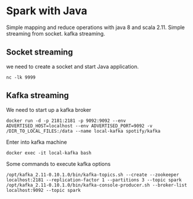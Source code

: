 # Spark with Java
Simple mapping and reduce operations with java 8 and scala 2.11.
Simple streaming from socket.
kafka streaming.

## Socket streaming
we need to create a socket and start Java application.
```
nc -lk 9999
```

## Kafka streaming
We need to start up a kafka broker
```
docker run -d -p 2181:2181 -p 9092:9092 --env ADVERTISED_HOST=localhost --env ADVERTISED_PORT=9092 -v /DIR_TO_LOCAL_FILES:/data --name local-kafka spotify/kafka
```
Enter into kafka machine
```
docker exec -it local-kafka bash
```

Some commands to execute kafka options
```
/opt/kafka_2.11-0.10.1.0/bin/kafka-topics.sh --create --zookeeper localhost:2181 --replication-factor 1 --partitions 3 --topic spark
/opt/kafka_2.11-0.10.1.0/bin/kafka-console-producer.sh --broker-list localhost:9092 --topic spark
```